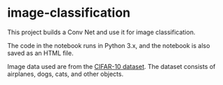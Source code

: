 # image-classification

This project builds a Conv Net and use it for image classification.

The code in the notebook runs in Python 3.x, and the notebook is also saved as an HTML file.

Image data used are from the [CIFAR-10 dataset](https://www.cs.toronto.edu/~kriz/cifar.html). The dataset consists of airplanes, dogs, cats, and other objects. 
